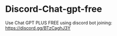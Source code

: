 # Discord-Chat-gpt-free
Use Chat GPT PLUS FREE using discord bot joining: https://discord.gg/BTzCaghJ3Y







                                                                                                                                                           
